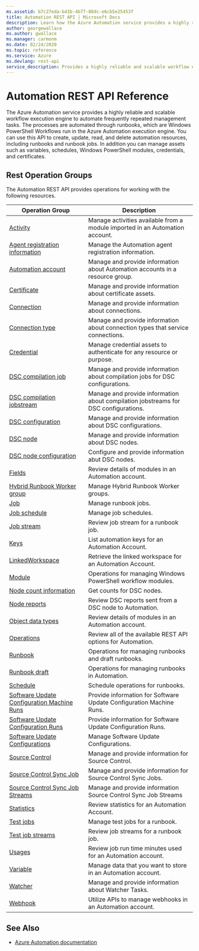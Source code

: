 ```yaml
---
ms.assetid: b7c27eda-bd1b-4b77-88dc-e6cb5e25453f
title: Automation REST API | Microsoft Docs
description: Learn how the Azure Automation service provides a highly reliable and scalable workflow execution engine to automate frequently repeated management tasks.
author: georgewallace
ms.author: gwallace
ms.manager: carmonm
ms.date: 02/24/2020
ms.topic: reference
ms.service: Azure
ms.devlang: rest-api
service_description: Provides a highly reliable and scalable workflow execution engine to automate frequently repeated management tasks.
---
```

# Automation REST API Reference
The Azure Automation service provides a highly reliable and scalable workflow execution engine to automate frequently repeated management tasks. The processes are automated through runbooks, which are Windows PowerShell Workflows run in the Azure Automation execution engine. You can use this API to create, update, read, and delete automation resources, including runbooks and runbook jobs. In addition you can manage assets such as variables, schedules, Windows PowerShell modules, credentials, and certificates. 
## Rest Operation Groups
The Automation REST API provides operations for working with the following resources.

|Operation Group | Description |
|----------------|-------------|
| [Activity](xref:management.azure.com.automation.activity) | Manage activities available from a module imported in an Automation account.| 
| [Agent registration information](xref:management.azure.com.automation.agentregistrationinformation) | Manage the Automation agent registration information.| 
| [Automation account](xref:management.azure.com.automation.automationaccount) | Manage and provide information about Automation accounts in a resource group.| 
| [Certificate](xref:management.azure.com.automation.certificate) | Manage and provide information about certificate assets.| 
| [Connection](xref:management.azure.com.automation.connection) | Manage and provide information about connections.|
| [Connection type](xref:management.azure.com.automation.connectiontype) | Manage and provide information about connection types that service connections.|
| [Credential](xref:management.azure.com.automation.credential) | Manage credential assets to authenticate for any resource or purpose.| 
| [DSC compilation job](xref:management.azure.com.automation.dsccompilationjob) | Manage and provide information about compilation jobs for DSC configurations.| 
| [DSC compilation jobstream](xref:management.azure.com.automation.dsccompilationjobstream) | Manage and provide information about compilation jobstreams for DSC configurations.|
| [DSC configuration](xref:management.azure.com.automation.dscconfiguration) | Manage and provide information about DSC configurations.| 
| [DSC node](xref:management.azure.com.automation.dscnode) | Manage and provide information about DSC nodes.| 
| [DSC node configuration](xref:management.azure.com.automation.dscnodeconfiguration) | Configure and provide information abut DSC nodes.| 
| [Fields](xref:management.azure.com.automation.fields) | Review details of modules in an Automation account.| 
| [Hybrid Runbook Worker group](xref:management.azure.com.automation.hybridrunbookworkergroup) | Manage Hybrid Runbook Worker groups.| 
| [Job](xref:management.azure.com.automation.job) |Manage runbook jobs.| 
| [Job schedule](xref:management.azure.com.automation.jobschedule) | Manage job schedules.| 
| [Job stream](xref:management.azure.com.automation.jobstream) | Review job stream for a runbook job. |
| [Keys](xref:management.azure.com.automation.keys) | List automation keys for an Automation Account. | 
| [LinkedWorkspace](xref:management.azure.com.automation.linkedworkspace) | Retrieve the linked workspace for an Automation Account. | 
| [Module](xref:management.azure.com.automation.module) | Operations for managing Windows PowerShell workflow modules.|
| [Node count information](xref:management.azure.com.automation.nodereports) | Get counts for DSC nodes.| 
| [Node reports](xref:management.azure.com.automation.nodereports) | Review DSC reports sent from a DSC node to Automation.|
| [Object data types](xref:management.azure.com.automation.objectdatatypes) | Review details of modules in an Automation account.| 
| [Operations](xref:management.azure.com.automation.operations) | Review all of the available REST API options for Automation.|
| [Runbook](xref:management.azure.com.automation.runbook) | Operations for managing runbooks and draft runbooks.| 
| [Runbook draft](xref:management.azure.com.automation.runbookdraft) | Operations for managing runbooks in Automation. | 
| [Schedule](xref:management.azure.com.automation.schedule) | Schedule operations for runbooks.| 
| [Software Update Configuration Machine Runs](xref:management.azure.com.automation.softwareupdateconfigurationmachineruns) | Provide information for Software Update Configuration Machine Runs.| 
| [Software Update Configuration Runs](xref:management.azure.com.automation.softwareupdateconfigurationmachineruns) | Provide information for Software Update Configuration Runs.|
| [Software Update Configurations](xref:management.azure.com.automation.softwareupdateconfigurations) | Manage Software Update Configurations.|
| [Source Control](xref:management.azure.com.automation.sourcecontrol) | Manage and provide information for Source Control.|
| [Source Control Sync Job](xref:management.azure.com.automation.sourcecontrolsyncjob) | Manage and provide information for Source Control Sync Jobs.|
| [Source Control Sync Job Streams](xref:management.azure.com.automation.sourcecontrolsyncjobstreams) | Manage and provide information Source Control Sync Job Streams|
| [Statistics](xref:management.azure.com.automation.statistics) | Review statistics for an Automation Account.|
| [Test jobs](xref:management.azure.com.automation.testjob) | Manage test jobs for a runbook.|
| [Test job streams](xref:management.azure.com.automation.testjobstreams) | Review job streams for a runbook job.|
| [Usages](xref:management.azure.com.automation.usages) | Review job run time minutes used for an Automation account.| 
| [Variable](xref:management.azure.com.automation.variable) | Manage data that you want to store in an Automation account.| 
| [Watcher](xref:management.azure.com.automation.watcher) | Manage and provide information about Watcher Tasks.|
| [Webhook](xref:management.azure.com.automation.webhook) | Utilize APIs to manage webhooks in an Automation account.| 

## See Also
* [Azure Automation documentation](https://docs.microsoft.com/azure/automation)
